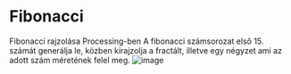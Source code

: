 # Fibonacci
Fibonacci rajzolása Processing-ben
A fibonacci számsorozat első 15. számát generálja le, közben kirajzolja a fractált, illetve egy négyzet ami az adott szám méretének felel meg.
![image](https://github.com/Sandormate0513/Fibonacci/assets/31538353/24c9a96f-c859-4d9c-bf94-9361c1b11d8d)
